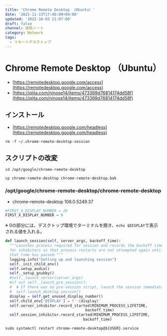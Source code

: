 ```yaml
---
title: 'Chrome Remote Desktop （Ubuntu）'
date: '2021-11-13T17:40:00+09:00'
updated: '2022-10-03 21:07:00'
draft: false
channel: 技術ノート
category: Network
tags:
  - リモートデスクトップ
---
```

# Chrome Remote Desktop （Ubuntu）

- [https://remotedesktop.google.com/access](https://remotedesktop.google.com/access)
- [https://qiita.com/ninose14/items/473369d76814174dd58f](https://qiita.com/ninose14/items/473369d76814174dd58f)

## インストール

- [https://remotedesktop.google.com/headless](https://remotedesktop.google.com/headless)

```shell
rm -f ~/.chrome-remote-desktop-session
```

## スクリプトの改変

```shell
cd /opt/google/chrome-remote-desktop

cp chrome-remote-desktop chrome-remote-desktop.bak
```

### /opt/google/chrome-remote-desktop/chrome-remote-desktop

- chrome-remote-desktop 106.0.5249.37

```python
#FIRST_X_DISPLAY_NUMBER = 20
FIRST_X_DISPLAY_NUMBER = 0
```

※ 0の部分には、デスクトップ環境でターミナルを開き、`echo $DISPLAY`で表示される値を入れる。

```python
def launch_session(self, server_args, backoff_time):
  """Launches process required for session and records the backoff time
  for inhibitors so that process restarts are not attempted again until
  that time has passed."""
  logging.info("Setting up and launching session")
  self._init_child_env()
  self.setup_audio()
  self._setup_gnubby()
  #self._launch_server(server_args)
  #if not self._launch_pre_session():
  #  # If there was no pre-session script, launch the session immediately.
  #  self.launch_desktop_session()
  display = self.get_unused_display_number()
  self.child_env['DISPLAY'] = f':{display}'
  self.server_inhibitor.record_started(MINIMUM_PROCESS_LIFETIME,
                                    backoff_time)
  self.session_inhibitor.record_started(MINIMUM_PROCESS_LIFETIME,
                                   backoff_time)
```

```shell
sudo systemctl restart chrome-remote-desktop@${USER}.service
```

